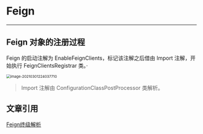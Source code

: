# Feign



---



## Feign 对象的注册过程

Feign 的启动注解为 EnableFeignClients，标记该注解之后借由 Import 注解，开始执行 FeignClientsRegistrar 类。·

<img src="/home/chen/github/_note/pic/image-20210301224037710.png" alt="image-20210301224037710" style="zoom:67%;" />

> Import 注解由 ConfigurationClassPostProcessor 类解析。







## 文章引用

[Feign终级解析](https://mp.weixin.qq.com/s?__biz=MzUwOTk1MTE5NQ==&mid=2247483724&idx=1&sn=03b5193f49920c1d286b56daff8b1a09&chksm=f90b2cf8ce7ca5ee6b56fb5e0ffa3176126ca3a68ba60fd8b9a3afd2fd1a2f8a201a2b765803&token=302932053&lang=zh_CN&scene=21#wechat_redirect)


